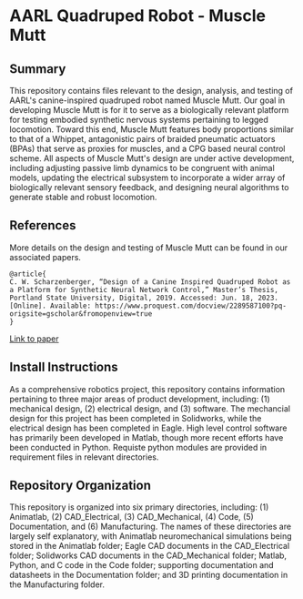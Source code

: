 # AARL Quadruped Robot - Muscle Mutt

## Summary
This repository contains files relevant to the design, analysis, and testing of AARL's canine-inspired quadruped robot named Muscle Mutt.  Our goal in developing Muscle Mutt is for it to serve as a biologically relevant platform for testing embodied synthetic nervous systems pertaining to legged locomotion.  Toward this end, Muscle Mutt features body proportions similar to that of a Whippet, antagonistic pairs of braided pneumatic actuators (BPAs) that serve as proxies for muscles, and a CPG based neural control scheme.  All aspects of Muscle Mutt's design are under active development, including adjusting passive limb dynamics to be congruent with animal models, updating the electrical subsystem to incorporate a wider array of biologically relevant sensory feedback, and designing neural algorithms to generate stable and robust locomotion.

## References
More details on the design and testing of Muscle Mutt can be found in our associated papers.
```
@article{
C. W. Scharzenberger, “Design of a Canine Inspired Quadruped Robot as a Platform for Synthetic Neural Network Control,” Master’s Thesis, Portland State University, Digital, 2019. Accessed: Jun. 18, 2023. [Online]. Available: https://www.proquest.com/docview/2289587100?pq-origsite=gscholar&fromopenview=true
}
```
[Link to paper](https://pdxscholar.library.pdx.edu/cgi/viewcontent.cgi?article=6210&context=open_access_etds)

## Install Instructions
As a comprehensive robotics project, this repository contains information pertaining to three major areas of product development, including: (1) mechanical design, (2) electrical design, and (3) software.  The mechancial design for this project has been completed in Solidworks, while the electrical design has been completed in Eagle.  High level control software has primarily been developed in Matlab, though more recent efforts have been conducted in Python.  Requiste python modules are provided in requirement files in relevant directories.

## Repository Organization
This repository is organized into six primary directories, including: (1) Animatlab, (2) CAD_Electrical, (3) CAD_Mechanical, (4) Code, (5) Documentation, and (6) Manufacturing.  The names of these directories are largely self explanatory, with Animatlab neuromechanical simulations being stored in the Animatlab folder; Eagle CAD documents in the CAD_Electrical folder; Solidworks CAD documents in the CAD_Mechanical folder; Matlab, Python, and C code in the Code folder; supporting documentation and datasheets in the Documentation folder; and 3D printing documentation in the Manufacturing folder.